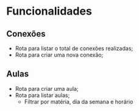 # Funcionalidades

## Conexões

-   Rota para listar o total de conexões realizadas;
-   Rota para criar uma nova conexão;

## Aulas

-   Rota para criar uma aula;
-   Rota para listar aulas;
    -   Filtrar por matéria, dia da semana e horário
